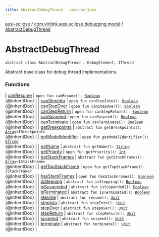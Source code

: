 ```yaml
---
title: AbstractDebugThread - aesi-eclipse
---
```


[aesi-eclipse](../../index.html) / [com.virtlink.aesi.eclipse.debugging.model](../index.html) / [AbstractDebugThread](.)

# AbstractDebugThread

`abstract class AbstractDebugThread : DebugElement, IThread`

Abstract base class for debug thread implementations.

### Functions

| [canResume](can-resume.html) | `open fun canResume(): `[`Boolean`](https://kotlinlang.org/api/latest/jvm/stdlib/kotlin/-boolean/index.html)<br>{@inheritDoc} |
| [canStepInto](can-step-into.html) | `open fun canStepInto(): `[`Boolean`](https://kotlinlang.org/api/latest/jvm/stdlib/kotlin/-boolean/index.html)<br>{@inheritDoc} |
| [canStepOver](can-step-over.html) | `open fun canStepOver(): `[`Boolean`](https://kotlinlang.org/api/latest/jvm/stdlib/kotlin/-boolean/index.html)<br>{@inheritDoc} |
| [canStepReturn](can-step-return.html) | `open fun canStepReturn(): `[`Boolean`](https://kotlinlang.org/api/latest/jvm/stdlib/kotlin/-boolean/index.html)<br>{@inheritDoc} |
| [canSuspend](can-suspend.html) | `open fun canSuspend(): `[`Boolean`](https://kotlinlang.org/api/latest/jvm/stdlib/kotlin/-boolean/index.html)<br>{@inheritDoc} |
| [canTerminate](can-terminate.html) | `open fun canTerminate(): `[`Boolean`](https://kotlinlang.org/api/latest/jvm/stdlib/kotlin/-boolean/index.html)<br>{@inheritDoc} |
| [getBreakpoints](get-breakpoints.html) | `abstract fun getBreakpoints(): `[`Array`](https://kotlinlang.org/api/latest/jvm/stdlib/kotlin/-array/index.html)`<IBreakpoint>`<br>{@inheritDoc} |
| [getModelIdentifier](get-model-identifier.html) | `open fun getModelIdentifier(): `[`String`](https://kotlinlang.org/api/latest/jvm/stdlib/kotlin/-string/index.html)<br>{@inheritDoc} |
| [getName](get-name.html) | `abstract fun getName(): `[`String`](https://kotlinlang.org/api/latest/jvm/stdlib/kotlin/-string/index.html)<br>{@inheritDoc} |
| [getPriority](get-priority.html) | `open fun getPriority(): `[`Int`](https://kotlinlang.org/api/latest/jvm/stdlib/kotlin/-int/index.html)<br>{@inheritDoc} |
| [getStackFrames](get-stack-frames.html) | `abstract fun getStackFrames(): `[`Array`](https://kotlinlang.org/api/latest/jvm/stdlib/kotlin/-array/index.html)`<IStackFrame>`<br>{@inheritDoc} |
| [getTopStackFrame](get-top-stack-frame.html) | `open fun getTopStackFrame(): IStackFrame?`<br>{@inheritDoc} |
| [hasStackFrames](has-stack-frames.html) | `open fun hasStackFrames(): `[`Boolean`](https://kotlinlang.org/api/latest/jvm/stdlib/kotlin/-boolean/index.html)<br>{@inheritDoc} |
| [isStepping](is-stepping.html) | `abstract fun isStepping(): `[`Boolean`](https://kotlinlang.org/api/latest/jvm/stdlib/kotlin/-boolean/index.html)<br>{@inheritDoc} |
| [isSuspended](is-suspended.html) | `abstract fun isSuspended(): `[`Boolean`](https://kotlinlang.org/api/latest/jvm/stdlib/kotlin/-boolean/index.html)<br>{@inheritDoc} |
| [isTerminated](is-terminated.html) | `abstract fun isTerminated(): `[`Boolean`](https://kotlinlang.org/api/latest/jvm/stdlib/kotlin/-boolean/index.html)<br>{@inheritDoc} |
| [resume](resume.html) | `abstract fun resume(): `[`Unit`](https://kotlinlang.org/api/latest/jvm/stdlib/kotlin/-unit/index.html)<br>{@inheritDoc} |
| [stepInto](step-into.html) | `abstract fun stepInto(): `[`Unit`](https://kotlinlang.org/api/latest/jvm/stdlib/kotlin/-unit/index.html)<br>{@inheritDoc} |
| [stepOver](step-over.html) | `abstract fun stepOver(): `[`Unit`](https://kotlinlang.org/api/latest/jvm/stdlib/kotlin/-unit/index.html)<br>{@inheritDoc} |
| [stepReturn](step-return.html) | `abstract fun stepReturn(): `[`Unit`](https://kotlinlang.org/api/latest/jvm/stdlib/kotlin/-unit/index.html)<br>{@inheritDoc} |
| [suspend](suspend.html) | `abstract fun suspend(): `[`Unit`](https://kotlinlang.org/api/latest/jvm/stdlib/kotlin/-unit/index.html)<br>{@inheritDoc} |
| [terminate](terminate.html) | `abstract fun terminate(): `[`Unit`](https://kotlinlang.org/api/latest/jvm/stdlib/kotlin/-unit/index.html)<br>{@inheritDoc} |

